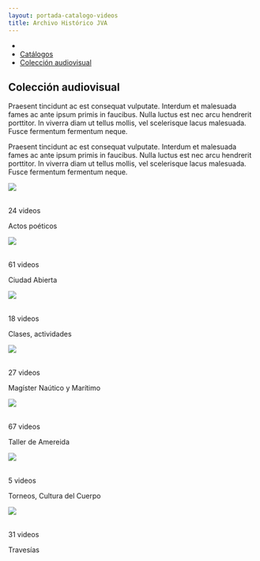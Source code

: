 ```yaml
---
layout: portada-catalogo-videos
title: Archivo Histórico JVA
---
```

<div class='sombra fondo-blanco'>
  <div class='contenedor-sin-relleno'>
    <div class='fila'>
      <div class="col-lg-12 oculto-xs">
        <ul id="breadcrumb">
          <li><a href="#"><i class="icn icn-hogar-l icn-md"></i></a></li>
          <li><a href="#"> Catálogos </a></li>
          <li><a href="#"> Colección audiovisual </a></li>
        </ul>
      </div>
    </div>
  </div>
</div>
<div class='fondo-blanco'>
  <div class='wrap'>          
    <div class='fila'>
      <div class='col-lg-6 col-md-8 col-sm-12 col-xs-12'>
        <h2 class='rojo-claro'>Colección audiovisual</h2>
        <p class='xs fina'>Praesent tincidunt ac est consequat vulputate. Interdum et malesuada fames ac ante ipsum primis in faucibus. Nulla luctus est nec arcu hendrerit porttitor. In viverra diam ut tellus mollis, vel scelerisque lacus malesuada. Fusce fermentum fermentum neque.</p>
        <p class='xs fina'>Praesent tincidunt ac est consequat vulputate. Interdum et malesuada fames ac ante ipsum primis in faucibus. Nulla luctus est nec arcu hendrerit porttitor. In viverra diam ut tellus mollis, vel scelerisque lacus malesuada. Fusce fermentum fermentum neque.</p>
      </div>
    </div>
    <div class='fila'>
      <div class='col-lg-3 col-md-3 col-sm-6 col-xs-12'> 
        <div class='prev-imagen lg'>
          <a><img class='ancho-maximo'src="{{ site.baseurl }}/img/img-archivo/actos-cat.jpg"><div class="text-content"><p class='blanco'><i class="icn icn-youtube icn-lg blanco"></i></br> 24 videos</p></div></a> 
          <div class="franja-categoria fondo-rojo-claro">
            <p>Actos poéticos</p>
          </div>
        </div>
      </div>
      <div class='col-lg-3 col-md-3 col-sm-6 col-xs-12'>
        <div class='prev-imagen lg'>
          <a><img class='ancho-maximo' src="{{ site.baseurl }}/img/img-archivo/ciudadabierta-cat.jpg"><div class="text-content"><p class='blanco'><i class="icn icn-youtube icn-lg blanco"></i></br>61 videos</p></div></a>
          <div class="franja-categoria fondo-rojo-claro">
            <p>Ciudad Abierta</p>
          </div>
        </div>
      </div> 
      <div class='col-lg-3 col-md-3 col-sm-6 col-xs-12'>
        <div class='prev-imagen lg'>
          <a><img class='ancho-maximo'src="{{ site.baseurl }}/img/img-archivo/clase-cat.jpg"><div class="text-content"><p class='blanco'><i class="icn icn-youtube icn-lg blanco"></i></br>18 videos</p></div></a>
          <div class="franja-categoria fondo-rojo-claro">
            <p>Clases, actividades</p>
          </div>
        </div>
      </div>
      <div class='col-lg-3 col-md-3 col-sm-6 col-xs-12'>
        <div class='prev-imagen lg'>
          <a><img class='ancho-maximo'src="{{ site.baseurl }}/img/img-archivo/magister-cat.jpg"><div class="text-content"><p class='blanco'><i class="icn icn-youtube icn-lg blanco"></i></br>27 videos</p></div></a>
          <div class="franja-categoria fondo-rojo-claro">
            <p>Magíster Naútico y Marítimo</p>
          </div>
        </div>
      </div>
    </div>
    <div class='fila'>
      <div class='col-lg-3 col-md-3 col-sm-6 col-xs-12'>
        <div class='prev-imagen lg'>
          <a><img class='ancho-maximo'src="{{ site.baseurl }}/img/img-archivo/amereida-cat.jpg"><div class="text-content"><p class='blanco'><i class="icn icn-youtube icn-lg blanco"></i></br>67 videos</p></div></a>
          <div class="franja-categoria fondo-rojo-claro">
            <p>Taller de Amereida</p>
          </div>
        </div>
      </div>
      <div class='col-lg-3 col-md-3 col-sm-6 col-xs-12'>
        <div class='prev-imagen lg'>
          <a><img class='ancho-maximo'src="{{ site.baseurl }}/img/img-archivo/torneos-cat.jpg"><div class="text-content"><p class='blanco'><i class="icn icn-youtube icn-lg blanco"></i></br>5 videos</p></div></a>
          <div class="franja-categoria fondo-rojo-claro">
            <p>Torneos, Cultura del Cuerpo</p>
          </div>
        </div>
      </div>
      <div class='col-lg-3 col-md-3 col-sm-6 col-xs-12'>
        <div class='prev-imagen lg'>
          <a><img class='ancho-maximo'src="{{ site.baseurl }}/img/img-archivo/travesia-cat.jpg"><div class="text-content"><p class='blanco'><i class="icn icn-youtube icn-lg blanco"></i></br>31 videos</p></div></a>
          <div class="franja-categoria fondo-rojo-claro">
            <p>Travesías</p>
          </div>
        </div>
      </div>
    </div> <!-- fin fila -->
  </div><!-- fin wrap -->
</div> <!-- fin fila --> 
